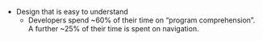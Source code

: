 - Design that is easy to understand
	- Developers spend ~60% of their time on “program comprehension”. A further ~25% of their time is spent on navigation.